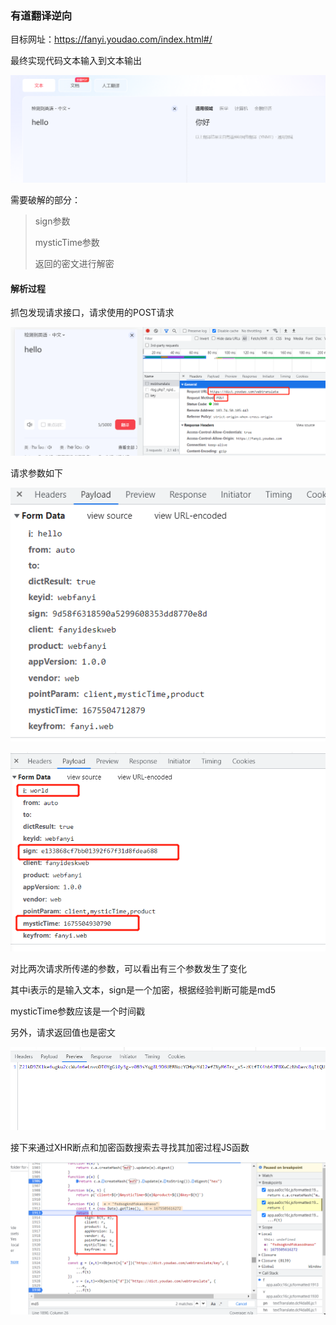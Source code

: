 ### 有道翻译逆向

目标网址：https://fanyi.youdao.com/index.html#/

最终实现代码文本输入到文本输出

![image-20230204175740065](markdown_images/image-20230204175740065.png)

需要破解的部分：

> sign参数
>
> mysticTime参数
>
> 返回的密文进行解密

#### 解析过程

抓包发现请求接口，请求使用的POST请求

![image-20230204180018690](markdown_images/image-20230204180018690.png)

请求参数如下

![image-20230204180135107](markdown_images/image-20230204180135107.png)

![image-20230204180332842](markdown_images/image-20230204180332842.png)

对比两次请求所传递的参数，可以看出有三个参数发生了变化

其中i表示的是输入文本，sign是一个加密，根据经验判断可能是md5

mysticTime参数应该是一个时间戳

另外，请求返回值也是密文

![image-20230204191823423](markdown_images/image-20230204191823423.png)

接下来通过XHR断点和加密函数搜索去寻找其加密过程JS函数

![image-20230204181638498](markdown_images/image-20230204181638498.png)

